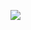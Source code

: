<a href="https://codeclimate.com/github/demeena/kanban-vanila-js/maintainability"><img src="https://api.codeclimate.com/v1/badges/5bde22e2acd7560c55f6/maintainability" /></a>
